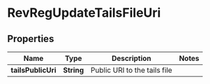 

# RevRegUpdateTailsFileUri


## Properties

Name | Type | Description | Notes
------------ | ------------- | ------------- | -------------
**tailsPublicUri** | **String** | Public URI to the tails file | 



